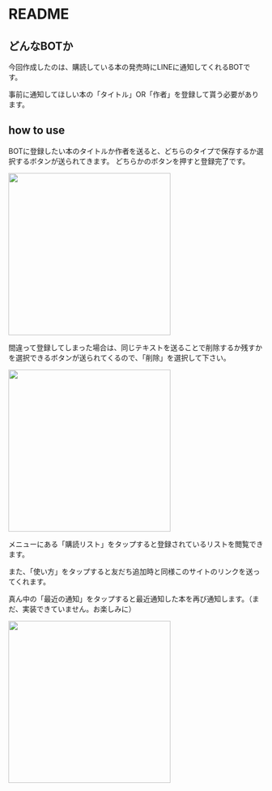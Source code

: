 # README

## どんなBOTか
今回作成したのは、購読している本の発売時にLINEに通知してくれるBOTです。

事前に通知してほしい本の「タイトル」OR「作者」を登録して貰う必要があります。

## how to use

BOTに登録したい本のタイトルか作者を送ると、どちらのタイプで保存するか選択するボタンが送られてきます。
どちらかのボタンを押すと登録完了です。

<img src="https://user-images.githubusercontent.com/23740172/33936429-d09cde84-e042-11e7-8341-43f309e962d3.jpg" width="320px">

間違って登録してしまった場合は、同じテキストを送ることで削除するか残すかを選択できるボタンが送られてくるので、「削除」を選択して下さい。

<img src="https://user-images.githubusercontent.com/23740172/33936757-f8e451dc-e043-11e7-91c5-5f14c8d27f68.jpg" width="320px">


メニューにある「購読リスト」をタップすると登録されているリストを閲覧できます。

また、「使い方」をタップすると友だち追加時と同様このサイトのリンクを送ってくれます。

真ん中の「最近の通知」をタップすると最近通知した本を再び通知します。（まだ、実装できていません。お楽しみに）

<img src="https://user-images.githubusercontent.com/23740172/33936888-8af85078-e044-11e7-9466-15aa1bfd39b3.jpg" width="320px">
